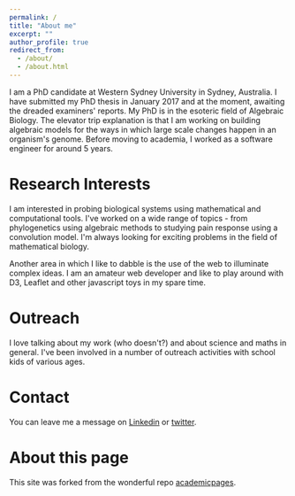 ```yaml
---
permalink: /
title: "About me"
excerpt: ""
author_profile: true
redirect_from: 
  - /about/
  - /about.html
---
```


I am a PhD candidate at Western Sydney University in Sydney, Australia. I have submitted my PhD thesis in January 2017 and at the moment, awaiting the dreaded examiners' reports. My PhD is in the esoteric field of Algebraic Biology. The elevator trip explanation is that I am working on building algebraic models for the ways in which large scale changes happen in an organism's genome.  Before moving to academia, I worked as a software engineer for around 5 years. 

# Research Interests
I am interested in probing biological systems using mathematical and computational tools. I've worked on a wide range of topics - from phylogenetics using algebraic methods to studying pain response using a convolution model. I'm always looking for exciting problems in the field of mathematical biology. 

Another area in which I like to dabble is the use of the web to illuminate complex ideas. I am an amateur web developer and like to play around with D3, Leaflet and other javascript toys in my spare time.

# Outreach
I love talking about my work (who doesn't?) and about science and maths in general. I've been involved in a number of outreach activities with school kids of various ages.

# Contact
You can leave me a message on [Linkedin](https://www.linkedin.com/in/sangeetabhatia03/) or [twitter](https://twitter.com/sangeeta0312).

About this page
======

This site was forked from the wonderful repo [academicpages](https://github.com/academicpages/academicpages.github.io).
